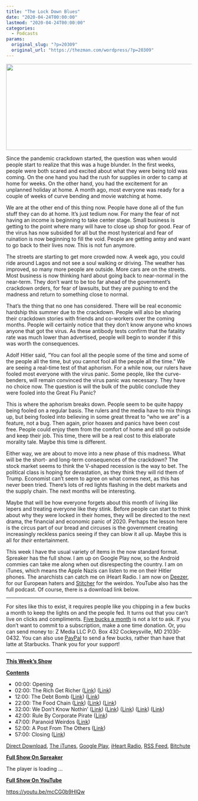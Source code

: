 ```yaml
---
title: "The Lock Down Blues"
date: "2020-04-24T00:00:00"
lastmod: "2020-04-24T00:00:00"
categories:
  - Podcasts
params:
  original_slug: "?p=20309"
  original_url: "https://thezman.com/wordpress/?p=20309"
---
```


[<img
src="http://thezman.com/wordpress/wp-content/uploads/2018/01/Power-Hour.png"
decoding="async" width="600" height="233" />](http://thezman.com/wordpress/wp-content/uploads/2018/01/Power-Hour.png)

Since the pandemic crackdown started, the question was when would people
start to realize that this was a huge blunder. In the first weeks,
people were both scared and excited about what they were being told was
coming. On the one hand you had the rush for supplies in order to camp
at home for weeks. On the other hand, you had the excitement for an
unplanned holiday at home. A month ago, most everyone was ready for a
couple of weeks of curve bending and movie watching at home.

We are at the other end of this thing now. People have done all of the
fun stuff they can do at home. It’s just tedium now. For many the fear
of not having an income is beginning to take center stage. Small
business is getting to the point where many will have to close up shop
for good. Fear of the virus has now subsided for all but the most
hysterical and fear of ruination is now beginning to fill the void.
People are getting antsy and want to go back to their lives now. This is
not fun anymore.

The streets are starting to get more crowded now. A week ago, you could
ride around Lagos and not see a soul walking or driving. The weather has
improved, so many more people are outside. More cars are on the streets.
Most business is now thinking hard about going back to near-normal in
the near-term. They don’t want to be too far ahead of the government’s
crackdown orders, for fear of lawsuits, but they are pushing to end the
madness and return to something close to normal.

That’s the thing that no one has considered. There will be real economic
hardship this summer due to the crackdown. People will also be sharing
their crackdown stories with friends and co-workers over the coming
months. People will certainly notice that they don’t know anyone who
knows anyone that got the virus. As these antibody tests confirm that
the fatality rate was much lower than advertised, people will begin to
wonder if this was worth the consequences.

Adolf Hitler said, “You can fool all the people some of the time and
some of the people all the time, but you cannot fool all the people all
the time.” We are seeing a real-time test of that aphorism. For a while
now, our rulers have fooled most everyone with the virus panic. Some
people, like the curve-benders, will remain convinced the virus panic
was necessary. They have no choice now. The question is will the bulk of
the public conclude they were fooled into the Great Flu Panic?

This is where the aphorism breaks down. People seem to be quite happy
being fooled on a regular basis. The rulers and the media have to mix
things up, but being fooled into believing in some great threat to “who
we are” is a feature, not a bug. Then again, prior hoaxes and panics
have been cost free. People could enjoy them from the comfort of home
and still go outside and keep their job. This time, there will be a real
cost to this elaborate morality tale. Maybe this time is different.

Either way, we are about to move into a new phase of this madness. What
will be the short- and long-term consequences of the crackdown? The
stock market seems to think the V-shaped recession is the way to bet.
The political class is hoping for devastation, as they think they will
rid them of Trump. Economist can’t seem to agree on what comes next, as
this has never been tried. There’s lots of red lights flashing in the
debt markets and the supply chain. The next months will be interesting.

Maybe that will be how everyone forgets about this month of living like
lepers and treating everyone like they stink. Before people can start to
think about why they were locked in their homes, they will be directed
to the next drama, the financial and economic panic of 2020. Perhaps the
lesson here is the circus part of our bread and circuses is the
government creating increasingly reckless panics seeing if they can blow
it all up. Maybe this is all for *their* entertainment.

This week I have the usual variety of items in the now standard format.
Spreaker has the full show. I am up on Google Play now, so the Android
commies can take me along when out disrespecting the country. I am on
iTunes, which means the Apple Nazis can listen to me on their Hitler
phones. The anarchists can catch me on iHeart Radio. I am now on
<a href="https://www.deezer.com/show/623032" rel="noopener noreferrer"
target="_blank">Deezer</a>, for our European haters and <a
href="https://www.stitcher.com/podcast/the-z-blog-power-hour?refid=stpr"
rel="noopener noreferrer" target="_blank">Stitcher</a> for the weirdos.
YouTube also has the full podcast. Of course, there is a download link
below.

------------------------------------------------------------------------

For sites like this to exist, it requires people like you chipping in a
few bucks a month to keep the lights on and the people fed. It turns out
that you can’t live on clicks and compliments.
<a href="https://www.subscribestar.com/the-z-blog"
rel="noopener noreferrer" target="_blank">Five bucks a month</a> is not
a lot to ask. If you don’t want to commit to a subscription, make a one
time donation. Or, you can send money to: Z Media LLC P.O. Box 432
Cockeysville, MD 21030-0432. You can also use <a
href="https://www.paypal.com/cgi-bin/webscr?cmd=_s-xclick&amp;hosted_button_id=UDAS2Q8JYA6CN&amp;source=url"
rel="noopener noreferrer" target="_blank">PayPal</a> to send a few
bucks, rather than have that latte at Starbucks. Thank you for your
support!

------------------------------------------------------------------------

**<u>This Week’s Show</u>**

**<u>Contents</u>**

-   00:00: Opening
-   02:00: The Rich Get Richer (<a
    href="https://www.bloomberg.com/news/articles/2020-04-22/jpmorgan-commercial-clients-beat-out-smaller-ones-for-sba-loans"
    rel="noopener noreferrer" target="_blank">Link</a>)
    (<a href="https://news.trust.org/item/20200421234705-acf8l"
    rel="noopener noreferrer" target="_blank">Link</a>)
-   12:00: The Debt Bomb (<a
    href="https://www.marketwatch.com/story/3-million-americans-skip-mortgage-payments-but-fannie-mae-and-freddie-mac-will-cut-mortgage-servicers-a-break-2020-04-21"
    rel="noopener noreferrer" target="_blank">Link</a>) (<a
    href="https://www.msn.com/en-us/news/politics/mcconnell-says-he-favors-allowing-states-to-declare-bankruptcy/ar-BB1336bq"
    rel="noopener noreferrer" target="_blank">Link</a>)
-   22:00: The Food Chain
    (<a href="https://apnews.com/d21fe9a4864971427d40fd2caa61ad34"
    rel="noopener noreferrer" target="_blank">Link</a>) (<a
    href="https://www.startribune.com/egg-demand-shifted-and-61-000-minnesota-chickens-were-euthanized/569817312/"
    rel="noopener noreferrer" target="_blank">Link</a>) (<a
    href="https://thehill.com/homenews/news/494014-five-threats-to-us-food-supply-chains"
    rel="noopener noreferrer" target="_blank">Link</a>)
-   32:00: We Don’t Know Nothin’ (<a
    href="https://www.zerohedge.com/geopolitical/shocking-new-data-show-90-covid-19-patients-ventilators-wont-survive-live-updates"
    rel="noopener noreferrer" target="_blank">Link</a>) (<a
    href="https://www.hug-ge.ch/medias/communique-presse/seroprevalence-covid-19-premiere-estimation"
    rel="noopener noreferrer" target="_blank">Link</a>) (<a
    href="https://www.medrxiv.org/content/10.1101/2020.04.15.20067074v2.full.pdf"
    rel="noopener noreferrer" target="_blank">Link</a>) (<a
    href="https://www.ilmessaggero.it/italia/coronavirus_ortisei_immunita_gregge_paese_montagna_ultime_notizie_news-5178080.html"
    rel="noopener noreferrer" target="_blank">Link</a>) (<a
    href="https://www.zerohedge.com/health/la-stanford-studies-show-virus-more-widespread-less-deadly-thought"
    rel="noopener noreferrer" target="_blank">Link</a>)
-   42:00: Rule By Corporate Pirate
    (<a href="https://t.co/Wu6TGrpXkd" rel="noopener noreferrer"
    target="_blank">Link</a>)
-   47:00: Paranoid Weirdos
    (<a href="https://archive.vn/tKgaH" rel="noopener noreferrer"
    target="_blank">Link</a>)
-   52:00: A Post From The Others
    (<a href="https://archive.is/FFOxH" rel="noopener noreferrer"
    target="_blank">Link</a>)
-   57:00: Closing
    ([Link](https://nypost.com/2020/04/21/de-blasios-social-distancing-tip-line-flooded-with-obscenities/))

<a href="https://api.spreaker.com/v2/episodes/25979758/download.mp3"
rel="noopener noreferrer" target="_blank">Direct Download</a>, <a
href="https://itunes.apple.com/us/podcast/the-z-blog-power-hour/id1262799640?mt=2"
rel="noopener noreferrer" target="_blank">The iTunes</a>, <a
href="https://podcasts.google.com/?feed=aHR0cHM6Ly93d3cuc3ByZWFrZXIuY29tL3Nob3cvMjU4OTY1Ny9lcGlzb2Rlcy9mZWVk"
rel="noopener noreferrer" target="_blank">Google Play</a>, <a href="https://www.iheart.com/podcast/the-z-blog-power-hour-29246491/"
rel="noopener noreferrer" target="_blank">iHeart Radio,</a>
<a href="https://www.spreaker.com/show/2589657/episodes/feed"
rel="noopener noreferrer" target="_blank">RSS Feed</a>,
<a href="https://www.bitchute.com/channel/OfDOhe43n3QL/"
rel="noopener noreferrer" target="_blank">Bitchute</a>

**<u>Full Show On Spreaker</u>**

The player is loading ...

<span class="widget_spinner dark"></span>

**<u>Full Show On YouTube</u>**

https://youtu.be/mcCG0b9HlQw
